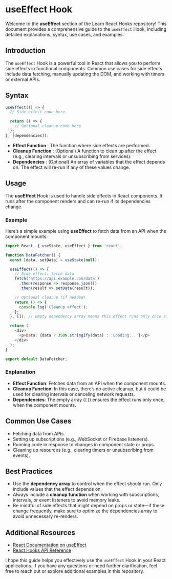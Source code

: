 # useEffect Hook

Welcome to the **useEffect** section of the Learn React Hooks repository! This document provides a comprehensive guide to the `useEffect` Hook, including detailed explanations, syntax, use cases, and examples.

## Introduction

The `useEffect` Hook is a powerful tool in React that allows you to perform side effects in functional components. Common use cases for side effects include data fetching, manually updating the DOM, and working with timers or external APIs.

## Syntax

```javascript
useEffect(() => {
  // Side effect code here

  return () => {
    // Optional cleanup code here
  };
}, [dependencies]);
```

- **Effect Function** : The function where side effects are performed.
- **Cleanup Function** : (Optional) A function to clean up after the effect (e.g., clearing intervals or unsubscribing from services).
- **Dependencies** : (Optional) An array of variables that the effect depends on. The effect will re-run if any of these values change.

## Usage

The **useEffect** Hook is used to handle side effects in React components. It runs after the component renders and can re-run if its dependencies change.

### Example

Here’s a simple example using **useEffect** to fetch data from an API when the component mounts:

```javascript
import React, { useState, useEffect } from 'react';

function DataFetcher() {
  const [data, setData] = useState(null);

  useEffect(() => {
    // Side effect: fetch data
    fetch('https://api.example.com/data')
      .then(response => response.json())
      .then(result => setData(result));

    // Optional cleanup (if needed)
    return () => {
      console.log('Cleanup effect');
    };
  }, []); // Empty dependency array means this effect runs only once after initial render

  return (
    <div>
      <p>Data: {data ? JSON.stringify(data) : 'Loading...'}</p>
    </div>
  );
}

export default DataFetcher;

```

### Explanation

- **Effect Function**: Fetches data from an API when the component mounts.
- **Cleanup Function**: In this case, there’s no active cleanup, but it could be used for clearing intervals or canceling network requests.
- **Dependencies**: The empty array (`[]`) ensures the effect runs only once, when the component mounts.

## Common Use Cases

- Fetching data from APIs.
- Setting up subscriptions (e.g., WebSocket or Firebase listeners).
- Running code in response to changes in component state or props.
- Cleaning up resources (e.g., clearing timers or unsubscribing from events).

## Best Practices

- Use the **dependency array** to control when the effect should run. Only include values that the effect depends on.
- Always include a **cleanup function** when working with subscriptions, intervals, or event listeners to avoid memory leaks.
- Be mindful of side effects that might depend on props or state—if these change frequently, make sure to optimize the dependencies array to avoid unnecessary re-renders.

## Additional Resources

- [React Documentation on useEffect](https://reactjs.org/docs/hooks-effect.html)
- [React Hooks API Reference](https://reactjs.org/docs/hooks-reference.html)

I hope this guide helps you effectively use the `useEffect` Hook in your React applications. If you have any questions or need further clarification, feel free to reach out or explore additional examples in this repository.
